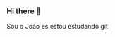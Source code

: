 ### Hi there 👋

Sou o João es estou estudando git

<!--
**joaojuniorbass/joaojuniorbass** is a ✨ _special_ ✨ repository because its `README.md` (this file) appears on your GitHub profile.

Here are some ideas to get you started:

- 🔭 Atualmente Estudando
- 🌱 aprednedndo Python, C#, Docker e Linux para fins profissionais
- 👯 Preciso de ajuda para aplicação de conceitos de OO e criação de APIs
- 🤔 I’m looking for help with ...
- 💬 Ask me about ...
- 📫 How to reach me: ...
- 😄 Pronouns: ele/ dele
- ⚡ Fun fact: ...
-->
